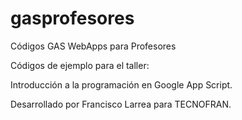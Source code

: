 # gasprofesores
Códigos GAS WebApps para Profesores

Códigos de ejemplo para el taller:

Introducción a la programación en Google App Script.

Desarrollado por Francisco Larrea para TECNOFRAN.
